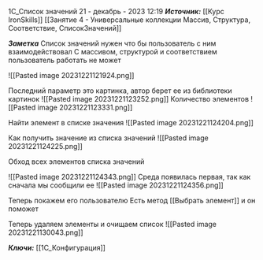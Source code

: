 
1С_Список значений
 21 - декабрь - 2023  12:19 
***Источник:***  [[Курс IronSkills]] [[Занятие 4 - Универсальные коллекции Массив, Структура, Соответствие, СписокЗначений]]

***Заметка*** 
Список значений нужен что бы пользователь с ним взаимодействовал
С массивом, структурой и соответствием пользователь работать не может

![[Pasted image 20231221121924.png]]

Последний параметр это картинка, автор берет ее из библиотеки картинок
![[Pasted image 20231221123252.png]]
Количество элементов
![[Pasted image 20231221123331.png]]

Найти элемент в списке значения
![[Pasted image 20231221124204.png]]

Как получить значение из списка значений
![[Pasted image 20231221124225.png]]

Обход всех элементов списка значений

![[Pasted image 20231221124343.png]]
Среда появилась первая, так как сначала мы сообщили ее
![[Pasted image 20231221124356.png]]

Теперь покажем его пользователю
Есть метод [[Выбрать элемент]] и он поможет

Теперь удаляем элементы и очищаем список
![[Pasted image 20231221130043.png]]



***Ключи:*** [[1С_Конфигурация]]